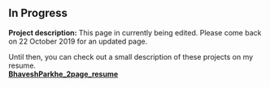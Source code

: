 ## In  Progress

**Project description:** This page in currently being edited. Please come back on 22 October 2019 for an updated page.

Until then, you can check out a small description of these projects on my resume.
<br>**[BhaveshParkhe_2page_resume](/pdf/BhaveshParkhe_Resume_Long.pdf)**
